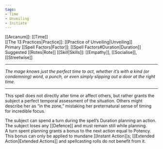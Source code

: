 ```yaml
---
tags:
- Time
- Unveiling
- Initiate
---
```


[[Arcanum]]: [[Time]]\
[[The 13 Practices|Practice]]: [[Practice of Unveiling|Unveiling]]\
Primary [[Spell Factors|Factor]]: [[Spell Factors#Duration|Duration]]\
Suggested [[Rotes|Rote]] [[Skill|Skills]]: [[Empathy]], [[Socialise]], [[Streetwise]]

---

_The mage knows just the perfect time to act, whether it’s with a kind (or condemning) word, a punch, or even simply slipping out a door at the right time._

---

This spell does not directly alter time or affect others, but rather grants the subject a perfect temporal assessment of the situation. Others might describe her as “in the zone,” mistaking her preternatural sense of timing for incredible focus.

The subject can spend a turn during the spell’s Duration planning an action. The subject loses any [[Defence]] and must remain still while planning.\
A turn spent planning grants a bonus to the next action equal to Potency.\
This bonus can only be applied to mundane [[Instant Action]]s; [[Extended Action|Extended Actions]] and spellcasting rolls do not benefit from it.